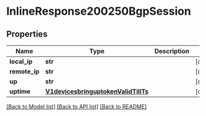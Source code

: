 # InlineResponse200250BgpSession

## Properties
Name | Type | Description | Notes
------------ | ------------- | ------------- | -------------
**local_ip** | **str** |  | [optional] 
**remote_ip** | **str** |  | [optional] 
**up** | **str** |  | [optional] 
**uptime** | [**V1devicesbringuptokenValidTillTs**](V1devicesbringuptokenValidTillTs.md) |  | [optional] 

[[Back to Model list]](../README.md#documentation-for-models) [[Back to API list]](../README.md#documentation-for-api-endpoints) [[Back to README]](../README.md)

